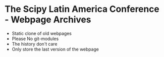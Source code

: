 # The Scipy Latin America Conference - Webpage Archives

- Static clone of old webpages
- Please No git-modules
- The history don't care
- Only store the last version of the webpage
